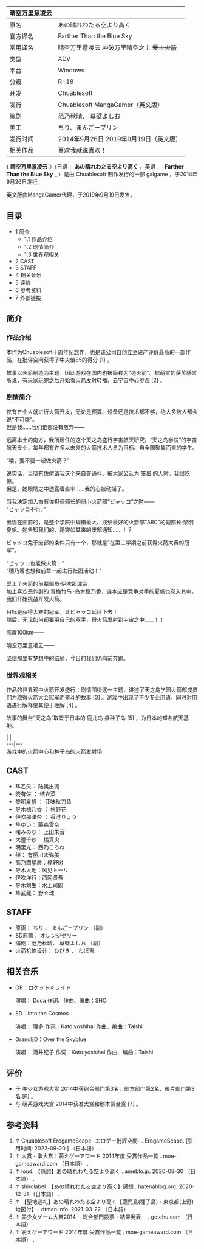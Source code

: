 |  晴空万里意凌云  ||
|---|---|
|原名  |  あの晴れわたる空より高く   |
|官方译名  |  Farther Than the Blue Sky   |
|常用译名  |  晴空万里意凌云  冲破万里晴空之上  ~~爱上火箭~~  |
|类型  |  ADV   |
|平台  |  Windows   |
|分级  |  R-18   |
|开发  |  Chuablesoft   |
|发行  |  Chuablesoft  MangaGamer（英文版）   |
|编剧  |  范乃秋晴、  草壁よしお   |
|美工  |  ちり、まんごープリン   |
|发行时间  |  2014年9月26日  2019年9月19日（英文版）   |
|相关作品  |  喜欢我就说喜欢！   |
  
《 **晴空万里意凌云** 》（日语：  **あの晴れわたる空より高く** ，英语：  _**Farther Than the Blue Sky** _
）是由  Chuablesoft  制作发行的一部  galgame  ，于2014年9月26日发行。

英文版由MangaGamer代理，于2019年9月19日发售。

##  目录

  * 1  简介 
    * 1.1  作品介绍 
    * 1.2  剧情简介 
    * 1.3  世界观相关 
  * 2  CAST 
  * 3  STAFF 
  * 4  相关音乐 
  * 5  评价 
  * 6  参考资料 
  * 7  外部链接 

##  简介

###  作品介绍

本作为Chuablesoft十周年纪念作，也是该公司自创立至破产评价最高的一部作品，在批评空间获得了中央值85的得分  [1]  。

故事以火箭制造为主题，因此游戏在国内也被简称为“造火箭”。据萌赏的获奖感言所说，有玩家玩完之后开始看火箭发射转播、去宇宙中心参观  [2]  。

###  剧情简介

仅有五个人就进行火箭开发，无论是预算、设备还是技术都不够，绝大多数人都会说“不可能”。  
但是我……我们谁都没有放弃——

远离本土的南方，我所居住的这个天之岛盛行宇宙航天研究。“天之岛学院”的宇宙航天专业，每年都有许多以未来的火箭技术人员为目标、自全国聚集而来的学生。

“喂，要不要一起做火箭？”

说实话，当晓有佐邀请我这个来自普通科、被大家公认为  笨蛋  的人时，我很吃惊。  
但是，她眼睛之中透露着直率……我的心被动摇了。

当我决定加入由有佐担任部长的弱小火箭部“ビャッコ”之时——  
“ビャッコ不行。”

出现在面前的，是整个学院中规模最大、成绩最好的火箭部“ARC”的副部长·黎明夏帆。她告知我们的，是突如其来的废部通知……！？

ビャッコ免于废部的条件只有一个，那就是“在第二学期之前获得火箭大赛的冠军”。

“ビャッコ也能做火箭！”  
“穗乃香也想和前辈一起进行社团活动！”

爱上了火箭的前辈部员·伊吹那津奈，  
加上喜欢恶作剧的  青梅竹马  ·岛木穗乃香，连本应是竞争对手的夏帆也卷入其中。  
我们开始挑战开发火箭。

目标是获得大赛的冠军，让ビャッコ延续下去！  
然后，无论如何都要用自己的双手，将火箭发射到宇宙之中……！！

高度100km——

晴空万里意凌云——

坚信那里有梦想中的结局，今日的我们仍向前奔跑。

###  世界观相关

作品的世界观中火箭开发盛行；剧情围绕这一主题，讲述了天之岛学园火箭部成员们为取得火箭大会冠军而奋斗的故事  [3]
。游戏中出现了不少专业用语，同时对用语进行解释使其便于理解  [4]  。

故事的舞台“天之岛”取景于日本的  鹿儿岛  县种子岛  [5]  ，为日本的知名航天基地。

|  |   
---|---  
游戏中的火箭中心和种子岛的火箭发射场  
  
##  CAST

  * 隼乙矢：  陆奥出流 
  * 晓有佐  ：  结衣菜 
  * 黎明夏帆  ：  亚味秋刀鱼 
  * 导木穗乃香  ：  秋野花 
  * 伊吹那津奈  ：  香澄りょう 
  * 隼ゆい：  藤森雪奈 
  * 曙みのり：  上田朱音 
  * 大澄千纱：  橘真央 
  * 明里光：  西乃ころね 
  * 绊：  有栖川未弥美 
  * 高乃酉星彦：㭴野树 
  * 导木大地：风见トーリ 
  * 伊吹洋行：西冈贤吾 
  * 导木刘生：水上司郎 
  * 隼武藏：  野☆球 

##  STAFF

  * 原画：  ちり  、  まんごープリン  （副） 
  * SD原画：  オレンジゼリー 
  * 编剧：范乃秋晴、  草壁よしお  （副） 
  * 火箭机体设计：  ひびき  、  わぽ吉 

##  相关音乐

  * OP：ロケット☆ライド 

     演唱：  Duca 
     作词、作曲、编曲：SHO 

  * ED：Into the Cosmos 

     演唱：  理多 
     作词：Kato.yoshihal 
     作曲、编曲：Taishi 

  * GrandED：Over the Skyblue 

     演唱：  酒井纪子 
     作词：Kato.yoshihal 
     作曲、编曲：Taishi 

##  评价

  * 于  美少女游戏大赏  2014中获综合部门第3名、剧本部门第2名、影片部门第3名  [6]  。 
  * 与  萌系游戏大赏  2014中获准大赏和剧本赏金赏  [7]  。 

##  参考资料

  1. ↑  Chuablesoft ErogameScape -エロゲー批評空間-  . ErogameScape.  [引用时间:  2022-09-20  ]  （日本語）  . 
  2. ↑  大賞・準大賞｜萌えゲーアワード 2014年度 受賞作品一覧  . moe-gameaward.com  （日本語）  . 
  3. ↑  loud.  【感想】あの晴れわたる空より高く  . ameblo.jp. 2020-08-30  （日本語）  . 
  4. ↑  shirolabel.  【あの晴れわたる空より高く】感想  . hatenablog.org. 2020-12-31  （日本語）  . 
  5. ↑  【聖地巡礼】あの晴れわたる空より高く【鹿児島(種子島)・東京都(上野)地図付】  . dtman.info. 2021-03-22  （日本語）  . 
  6. ↑  美少女ゲーム大賞2014 －総合部門投票・結果発表－  . getchu.com  （日本語）  . 
  7. ↑  萌えゲーアワード 2014年度 受賞作品一覧  . moe-gameaward.com  （日本語）  . 